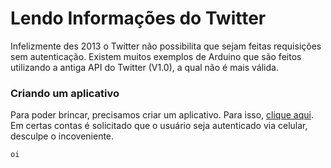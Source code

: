 # Lendo Informações do Twitter
Infelizmente des 2013 o Twitter não possibilita que sejam feitas requisições sem autenticação. Existem muitos exemplos de Arduino que são feitos utilizando a antiga API do Twitter (V1.0), a qual não é mais válida.

### Criando um aplicativo
Para poder brincar, precisamos criar um aplicativo. Para isso, [clique aqui](https://apps.twitter.com/). Em certas contas é solicitado que o usuário seja autenticado via celular, desculpe o incoveniente.

```
oi
```
